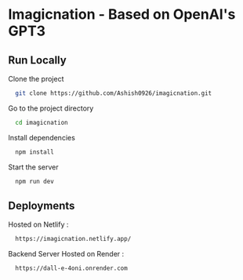 
# Imagicnation - Based on OpenAI's GPT3




## Run Locally

Clone the project

```bash
  git clone https://github.com/Ashish0926/imagicnation.git
```

Go to the project directory

```bash
  cd imagicnation
```

Install dependencies

```bash
  npm install
```

Start the server

```bash
  npm run dev
```


## Deployments

Hosted on Netlify :
```bash
  https://imagicnation.netlify.app/
```
Backend Server Hosted on Render :
```bash
  https://dall-e-4oni.onrender.com
```
